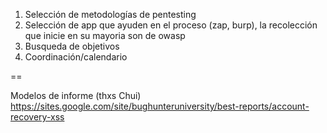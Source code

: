 1. Selección de metodologías de pentesting
2. Selección de app que ayuden en el proceso (zap, burp), la recolección que inicie en su mayoria son de owasp
3. Busqueda de objetivos
4. Coordinación/calendario


==

Modelos de informe (thxs Chui)
https://sites.google.com/site/bughunteruniversity/best-reports/account-recovery-xss
